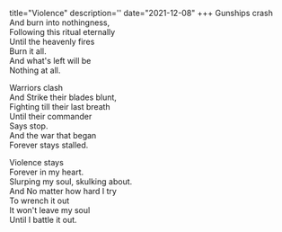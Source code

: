 title="Violence"
description=''
date="2021-12-08"
+++
Gunships crash     
And burn into nothingness,     
Following this ritual eternally     
Until the heavenly fires     
Burn it all.     
And what's left will be     
Nothing at all.     
     
Warriors clash     
And Strike their blades blunt,     
Fighting till their last breath     
Until their commander     
Says stop.     
And the war that began     
Forever stays stalled.     
     
Violence stays     
Forever in my heart.     
Slurping my soul, skulking about.     
And No matter how hard I try     
To wrench it out     
It won't leave my soul     
Until I battle it out.     
     
     
